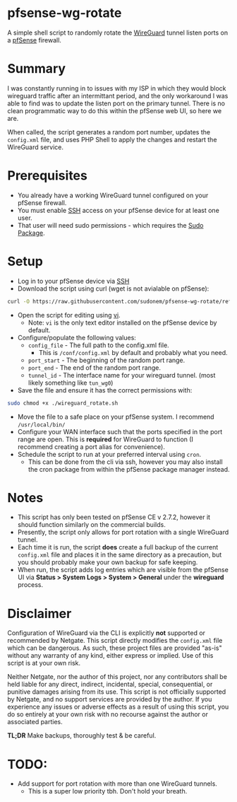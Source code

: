 # pfsense-wg-rotate
A simple shell script to randomly rotate the [WireGuard](https://docs.netgate.com/pfsense/en/latest/vpn/wireguard/index.html) tunnel listen ports on a [pfSense](https://pfsense.org) firewall.

# Summary
I was constantly running in to issues with my ISP in which they would block wireguard traffic after an intermittant period, and the only workaround I was able to find was to update the listen port on the primary tunnel. There is no clean programmatic way to do this within the pfSense web UI, so here we are.

When called, the script generates a random port number, updates the `config.xml` file, and uses PHP Shell to apply the changes and restart the WireGuard service.

# Prerequisites
  - You already have a working WireGuard tunnel configured on your pfSense firewall.
  - You must enable [SSH](https://docs.netgate.com/pfsense/en/latest/recipes/ssh-access.html) access on your pfSense device for at least one user.
  - That user will need sudo permissions - which requires the  [Sudo Package](https://docs.netgate.com/pfsense/en/latest/packages/sudo.html).

# Setup
- Log in to your pfSense device via [SSH](https://docs.netgate.com/pfsense/en/latest/recipes/ssh-access.html)
- Download the script using curl (wget is not avialable on pfSense):
```sh
curl -O https://raw.githubusercontent.com/sudonem/pfsense-wg-rotate/refs/heads/main/wireguard_rotate.sh
```
  - Open the script for editing using [vi](https://www.thegeekdiary.com/basic-vi-commands-cheat-sheet/).
    - Note: `vi` is the only text editor installed on the pfSense device by default.
- Configure/populate the following values:
  - `config_file` - The full path to the config.xml file.
    - This is `/conf/config.xml` by default and probably what you need.
  - `port_start` - The beginning of the random port range.
  - `port_end` - The end of the random port range.
  - `tunnel_id` - The interface name for your wireguard tunnel. (most likely something like `tun_wg0`)
- Save the file and ensure it has the correct permissions with:
```sh
sudo chmod +x ./wireguard_rotate.sh
```
- Move the file to a safe place on your pfSense system. I recommend `/usr/local/bin/`
- Configure your WAN interface such that the ports specified in the port range are open. This is **required** for WireGuard to function (I recommend creating a port alias for convenience).
- Schedule the script to run at your preferred interval using `cron`.
  - This can be done from the cli via ssh, however you may also install the cron package from within the pfSense package manager instead.

# Notes
- This script has only been tested on pfSense CE v 2.7.2, however it should function similarly on the commercial builds.
- Presently, the script only allows for port rotation with a single WireGuard tunnel.
- Each time it is run, the script **does** create a full backup of the current `config.xml` file and places it in the same directory as a precaution, but you should probably make your own backup for safe keeping.
- When run, the script adds log entries which are visible from the pfSense UI via **Status > System Logs > System > General** under the **wireguard** process.

# Disclaimer
Configuration of WireGuard via the CLI is explicitly **not** supported or recommended by Netgate. This script directly modifies the `config.xml` file which can be dangerous. As such, these project files are provided "as-is" without any warranty of any kind, either express or implied. Use of this script is at your own risk.

Neither Netgate, nor the author of this project, nor any contributors shall be held liable for any direct, indirect, incidental, special, consequential, or punitive damages arising from its use. This script is not officially supported by Netgate, and no support services are provided by the author. If you experience any issues or adverse effects as a result of using this script, you do so entirely at your own risk with no recourse against the author or associated parties.

**TL;DR** Make backups, thoroughly test & be careful.

# TODO:
- Add support for port rotation with more than one WireGuard tunnels.
  - This is a super low priority tbh. Don't hold your breath.
